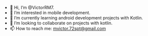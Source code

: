 - 👋 Hi, I’m @VictorRM7.
- 👀 I’m interested in mobile development.
- 🌱 I’m currently learning android development projects with Kotlin.
- 💞️ I’m looking to collaborate on projects with kotlin.
- 📫 How to reach me: mvictor.72spt@gmail.com

